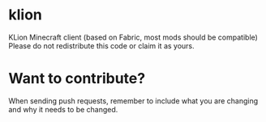 # klion
KLion Minecraft client (based on Fabric, most mods should be compatible)
Please do not redistribute this code or claim it as yours.

# Want to contribute?
When sending push requests, remember to include what you are changing and why it needs to be changed.

